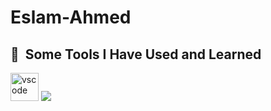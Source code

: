 # Eslam-Ahmed
<head>
     <link rel="stylesheet" href="https://cdn.jsdelivr.net/gh/devicons/devicon@v2.15.1/devicon.min.css">
</head>
          <body>
            <h2> 🚀 &nbsp;Some Tools I Have Used and Learned</h2>
<p align="left">
<img src="https://cdn.jsdelivr.net/gh/devicons/devicon/icons/vscode/vscode-original.svg" alt="vscode" width="45" height="45"/> 
<img src="https://cdn.jsdelivr.net/gh/devicons/devicon/icons/dotnetcore/dotnetcore-original.svg" />        
</p>
          </body>

